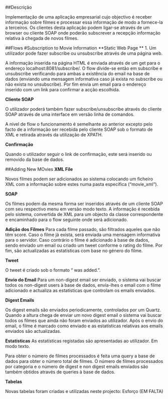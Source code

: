 ##Descrição

Implementação de uma aplicação empresarial cujo objectivo é receber informação sobre filmes e processar essa informação de modo a fornece-la a terceiros. Os clientes desta aplicação podem ligar-se através de um browser ou cliente SOAP onde poderão subscrever a recepção informação relativa à chegada de novos filmes.

##Flows
#Subscription to Movie Information
**Static Web Page **
	1. Um utilizador pode fazer subscribe ou unsubscribe através de uma página web.

A informação inserida na página HTML é enviada através de um get para o endereço localhost:8081/subscribe/. O flow divide-se então em subscribe e unsubscribe verificando para ambas a existência do email na base de dados (enviando uma mensagem informativa caso já exista no subscribe ou não exista no unsubscribe). Por fim envia um email para o endereço inserido com um link para confirmar a acção escolhida.

**Cliente SOAP**

O utilizador poderá também fazer subscribe/unsubscribe através do cliente SOAP através de uma interface em versão linha de comandos.

A nível de flow o funcionamento é semelhante ao anterior excepto pelo facto de a informação ser recebida pelo cliente SOAP sob o formato de XML e retirada através da utilização de XPATH.

**Confirmação**

Quando o utilizador seguir o link de confirmação, este será inserido ou removido da base de dados.

##Adding New MOvies
**XML File**

Novos filmes podem ser adicionados ao sistema colocando um ficheiro XML com a informação sobre estes numa pasta específica (“movie_xml”).

**SOAP**

Os filmes podem da mesma forma ser inseridos através de um cliente SOAP com seu respectivo menu em versão modo texto.
A informação é recebida pelo sistema, convertida de XML para um objecto da classe correspondente e encaminhado para o flow seguinte onde será adicionado.

**Adição dos Filmes**
Para cada filme passado, são filtrados aqueles que não têm score. Caso o filme já exista, será enviada uma mensagem informativa para o servidor. Caso contrário o filme é adicionado à base de dados, sendo enviado um email ou criado um tweet conforme o rating do filme. Por fim, são actualizadas as estatísticas com base no género do filme.

**Tweet**

O tweet é criado sob o formato “<Nome do filme> was added.”.

**Envio do Email**
Para um non-digest email ser enviado, o sistema vai buscar todos os non-digest users à base de dados, envia-lhes o email com o filme adicionado e actualiza as estatísticas que controlam os emails enviados.

**Digest Emails**

Os digest emails são enviados periodicamente, controlados por um Quartz. Quando a altura chega de enviar um novo digest email o sistema vai buscar todos os filmes que ainda não foram enviados ao utilizador. Após o envio do email, o filme é marcado como enviado e as estatísticas relativas aos emails enviados são actualizadas.

**Estatísticas**
As estatísticas registadas são apresentadas ao utilizador. Em modo texto. 

Para obter o número de filmes processados é feita uma query a base de dados para obter o número total de filmes. O número de filmes processados por categoria e o número de digest e non digest emails enviados são também obtidos através de queries à base de dados.


**Tabelas**

Novas tabelas foram criadas e utilizadas neste projecto:
Esforço
(EM FALTA)



